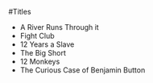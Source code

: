#Titles

- A River Runs Through it
- Fight Club
- 12 Years a Slave
- The Big Short
- 12 Monkeys
- The Curious Case of Benjamin Button
